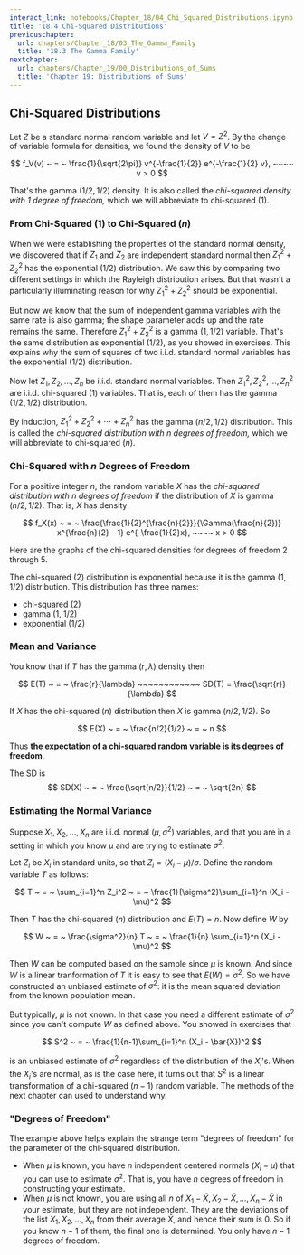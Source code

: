 ```yaml
---
interact_link: notebooks/Chapter_18/04_Chi_Squared_Distributions.ipynb
title: '18.4 Chi-Squared Distributions'
previouschapter:
  url: chapters/Chapter_18/03_The_Gamma_Family
  title: '18.3 The Gamma Family'
nextchapter:
  url: chapters/Chapter_19/00_Distributions_of_Sums
  title: 'Chapter 19: Distributions of Sums'
---
```


## Chi-Squared Distributions ##

Let $Z$ be a standard normal random variable and let $V = Z^2$. By the change of variable formula for densities, we found the density of $V$ to be

$$
f_V(v) ~ = ~ \frac{1}{\sqrt{2\pi}} v^{-\frac{1}{2}} e^{-\frac{1}{2} v}, ~~~~ v > 0
$$

That's the gamma $(1/2, 1/2)$ density. It is also called the *chi-squared density with 1 degree of freedom,* which we will abbreviate to chi-squared (1).

### From Chi-Squared $(1)$ to Chi-Squared $(n)$ ###

When we were establishing the properties of the standard normal density, we discovered that if $Z_1$ and $Z_2$ are independent standard normal then $Z_1^2 + Z_2^2$ has the exponential $(1/2)$ distribution. We saw this by comparing two different settings in which the Rayleigh distribution arises. But that wasn't a particularly illuminating reason for why $Z_1^2 + Z_2^2$ should be exponential. 

But now we know that the sum of independent gamma variables with the same rate is also gamma; the shape parameter adds up and the rate remains the same. Therefore $Z_1^2 + Z_2^2$ is a gamma $(1, 1/2)$ variable. That's the same distribution as exponential $(1/2)$, as you showed in exercises. This explains why the sum of squares of two i.i.d. standard normal variables has the exponential $(1/2)$ distribution.

Now let $Z_1, Z_2, \ldots, Z_n$ be i.i.d. standard normal variables. Then $Z_1^2, Z_2^2, \ldots, Z_n^2$ are i.i.d. chi-squared $(1)$ variables. That is, each of them has the gamma $(1/2, 1/2)$ distribution. 

By induction, $Z_1^2 + Z_2^2 + \cdots + Z_n^2$ has the gamma $(n/2, 1/2)$ distribution. This is called the *chi-squared distribution with $n$ degrees of freedom,* which we will abbreviate to chi-squared $(n)$.

### Chi-Squared with $n$ Degrees of Freedom ###
For a positive integer $n$, the random variable $X$ has the *chi-squared distribution with $n$ degrees of freedom* if the distribution of $X$ is gamma $(n/2, 1/2)$. That is, $X$ has density

$$
f_X(x) ~ = ~ \frac{\frac{1}{2}^{\frac{n}{2}}}{\Gamma(\frac{n}{2})} x^{\frac{n}{2} - 1} e^{-\frac{1}{2}x}, ~~~~ x > 0
$$

Here are the graphs of the chi-squared densities for degrees of freedom 2 through 5.

The chi-squared (2) distribution is exponential because it is the gamma $(1, 1/2)$ distribution. This distribution has three names:
- chi-squared (2)
- gamma (1, 1/2)
- exponential (1/2)

### Mean and Variance ###
You know that if $T$ has the gamma $(r, \lambda)$ density then 

$$
E(T) ~ = ~ \frac{r}{\lambda} ~~~~~~~~~~~~ SD(T) = \frac{\sqrt{r}}{\lambda}
$$

If $X$ has the chi-squared $(n)$ distribution then $X$ is gamma $(n/2, 1/2)$. So

$$
E(X) ~ = ~ \frac{n/2}{1/2} ~ = ~ n
$$

Thus **the expectation of a chi-squared random variable is its degrees of freedom**.

The SD is
$$
SD(X) ~ = ~ \frac{\sqrt{n/2}}{1/2} ~ = ~ \sqrt{2n}
$$

### Estimating the Normal Variance ###
Suppose $X_1, X_2, \ldots, X_n$ are i.i.d. normal $(\mu, \sigma^2)$ variables, and that you are in a setting in which you know $\mu$ and are trying to estimate $\sigma^2$. 

Let $Z_i$ be $X_i$ in standard units, so that $Z_i = (X_i - \mu)/\sigma$. Define the random variable $T$ as follows:

$$
T ~ = ~ \sum_{i=1}^n Z_i^2 ~ = ~ \frac{1}{\sigma^2}\sum_{i=1}^n (X_i - \mu)^2
$$

Then $T$ has the chi-squared $(n)$ distribution and $E(T) = n$. Now define $W$ by

$$
W ~ = ~  \frac{\sigma^2}{n} T ~ = ~ \frac{1}{n} \sum_{i=1}^n (X_i - \mu)^2
$$

Then $W$ can be computed based on the sample since $\mu$ is known. And since $W$ is a linear tranformation of $T$ it is easy to see that $E(W) = \sigma^2$. So we have constructed an unbiased estimate of $\sigma^2$: it is the mean squared deviation from the known population mean.

But typically, $\mu$ is not known. In that case you need a different estimate of $\sigma^2$ since you can't compute $W$ as defined above. You showed in exercises that

$$
S^2 ~ = ~ \frac{1}{n-1}\sum_{i=1}^n (X_i - \bar{X})^2
$$

is an unbiased estimate of $\sigma^2$ regardless of the distribution of the $X_i$'s. When the $X_i$'s are normal, as is the case here, it turns out that $S^2$ is a linear transformation of a chi-squared $(n-1)$ random variable. The methods of the next chapter can used to understand why.

### "Degrees of Freedom" ###
The example above helps explain the strange term "degrees of freedom" for the parameter of the chi-squared distribution. 
- When $\mu$ is known, you have $n$ independent centered normals $(X_i - \mu)$ that you can use to estimate $\sigma^2$. That is, you have $n$ degrees of freedom in constructing your estimate.
- When $\mu$ is not known, you are using all $n$ of $X_1 - \bar{X}, X_2 - \bar{X}, \ldots, X_n - \bar{X}$ in your estimate, but they are not independent. They are the deviations of the list $X_1, X_2, \ldots , X_n$ from their average $\bar{X}$, and hence their sum is 0. So if you know $n-1$ of them, the final one is determined. You only have $n-1$ degrees of freedom.
